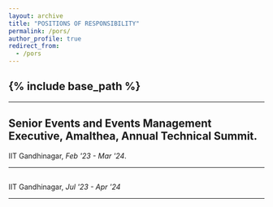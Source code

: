 ```yaml
---
layout: archive
title: "POSITIONS OF RESPONSIBILITY"
permalink: /pors/
author_profile: true
redirect_from:
  - /pors
---
```


{% include base_path %}
-----
-----


## Senior Events and Events Management Executive, Amalthea, Annual Technical Summit.
IIT Gandhinagar, _Feb '23 - Mar '24_.



---


## 
IIT Gandhinagar, _Jul '23 - Apr '24_



---

<!-- Projects:
======
  <ul>{% for post in site.teaching reversed %}
    {% include archive-single-cv.html %}
  {% endfor %}</ul> -->
  


<!-- Publications
======
  <ul>{% for post in site.publications reversed %}
    {% include archive-single-cv.html %}
  {% endfor %}</ul>
  
Talks
======
  <ul>{% for post in site.talks reversed %}
    {% include archive-single-talk-cv.html  %}
  {% endfor %}</ul>
  
  
Service and leadership
======
* Currently signed in to 43 different slack teams -->
